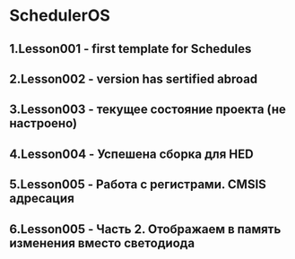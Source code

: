 # SchedulerOS
## 1.Lesson001 - first template for Schedules
## 2.Lesson002 - version has sertified abroad
## 3.Lesson003 - текущее состояние проекта (не настроено)
## 4.Lesson004 - Успешена сборка для HED
## 5.Lesson005 - Работа с регистрами. CMSIS адресация
## 6.Lesson005 - Часть 2. Отображаем в память изменения вместо светодиода
